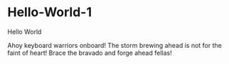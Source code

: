 # Hello-World-1
Hello World

Ahoy keyboard warriors onboard! The storm brewing ahead is not for the faint of heart! Brace the bravado and forge ahead fellas! 
